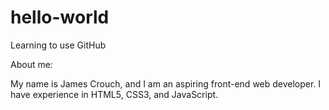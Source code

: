 # hello-world
Learning to use GitHub

About me:

My name is James Crouch, and I am an aspiring front-end web developer. I have experience in HTML5, CSS3, and JavaScript. 
